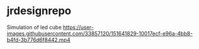 # jrdesignrepo

Simulation of led cube
https://user-images.githubusercontent.com/33857120/151641829-10017ecf-e96a-4bb8-b4fd-3b776d6f8442.mp4

